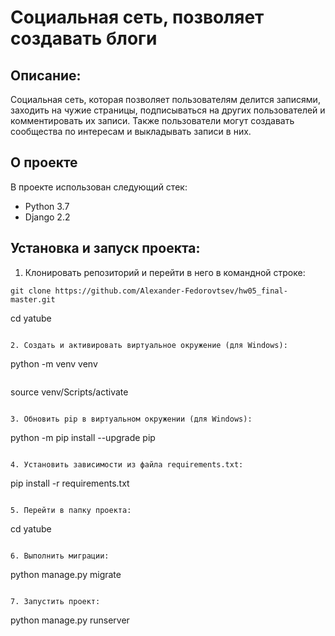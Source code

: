# Социальная сеть, позволяет создавать блоги

## Описание:
Социальная сеть, которая позволяет пользователям делится записями, заходить на
чужие страницы, подписываться на других пользователей и комментировать их записи.
Также пользователи могут создавать сообщества по интересам и выкладывать записи в них.

## О проекте
В проекте использован следующий стек:
- Python 3.7
- Django 2.2

## Установка и запуск проекта:
1. Клонировать репозиторий и перейти в него в командной строке:
```
git clone https://github.com/Alexander-Fedorovtsev/hw05_final-master.git
```
cd yatube
```

2. Cоздать и активировать виртуальное окружение (для Windows):
```
python -m venv venv
```
```
source venv/Scripts/activate
```

3. Обновить pip в виртуальном окружении (для Windows):
```
python -m pip install --upgrade pip
```

4. Установить зависимости из файла requirements.txt:
```
pip install -r requirements.txt
```

5. Перейти в папку проекта:
```
cd yatube
```

6. Выполнить миграции:
```
python manage.py migrate
```

7. Запустить проект:
```
python manage.py runserver
```
